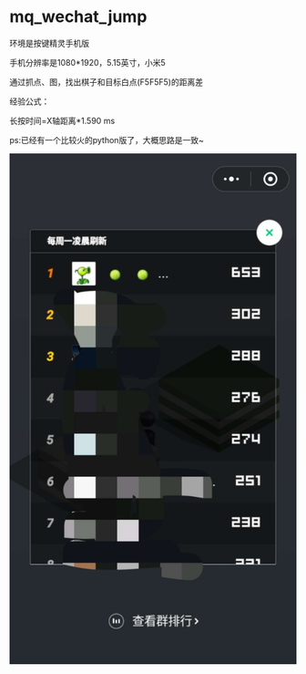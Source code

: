 # mq_wechat_jump


环境是按键精灵手机版

手机分辨率是1080*1920，5.15英寸，小米5

通过抓点、图，找出棋子和目标白点(F5F5F5)的距离差

经验公式：

长按时间=X轴距离*1.590 ms

ps:已经有一个比较火的python版了，大概思路是一致~

![examples](example.jpg "examples")
